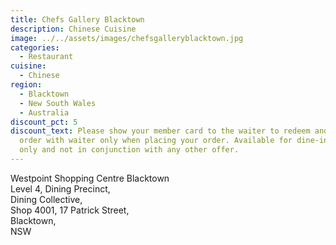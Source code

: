 ```yaml
---
title: Chefs Gallery Blacktown
description: Chinese Cuisine
image: ../../assets/images/chefsgalleryblacktown.jpg
categories:
  - Restaurant
cuisine:
  - Chinese
region:
  - Blacktown
  - New South Wales
  - Australia
discount_pct: 5
discount_text: Please show your member card to the waiter to redeem and must
  order with waiter only when placing your order. Available for dine-in service
  only and not in conjunction with any other offer.
---
```

Westpoint Shopping Centre Blacktown\
Level 4, Dining Precinct,\
Dining Collective, \
Shop 4001, 17 Patrick Street,\
Blacktown,\
NSW
